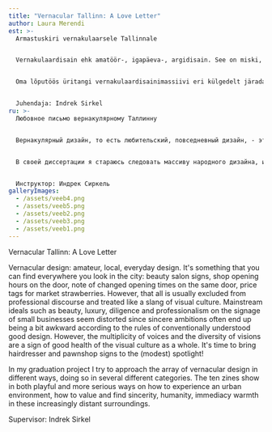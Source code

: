 ```yaml
---
title: "Vernacular Tallinn: A Love Letter"
author: Laura Merendi
est: >-
  Armastuskiri vernakulaarsele Tallinnale


  Vernakulaardisain ehk amatöör-, igapäeva-, argidisain. See on miski, mida leidub linnaruumis kõikjal: ilusalongide sildid, keldriäri avamisajad uksel, muutunud avamisaegade teavitus samal uksel, turumaasikate hinnasildid. Siiski jäävad need reeglina erialasest diskursusest välja olles justkui visuaalkultuuri släng. Peavoolu ideaalid nagu ilu, luksuslikkus, samuti töökus ja professionaalsus on väikeäride siltidel kui kõverpeeglis, siirad taotlused on konventsionaalselt hea disaini kontekstis kohmakalt välja kukkunud. Kuid häälte paljusus ning nägemuste mitmekesisus on märk visuaalkultuuri heast tervisest. On aeg juuksuri- ja pandimajasildid (tagasihoidlikku) rambivalgusesse tuua!  


  Oma lõputöös üritangi vernakulaardisainimassiivi eri külgedelt järada, tehes seda läbi mitme erineva kategooria. Kümnes lühitrükises on toodud välja nii mängulisemad kui tõsisemad viisid, kuidas linnaümbrust kogeda, kuidas väärtustada ja leida aina kaugemaks muutuvast ümbrusest seda, mis on siiras, inimlik, vahetu, soe.


  Juhendaja: Indrek Sirkel
ru: >-
  Любовное письмо вернакулярному Таллинну


  Вернакулярный дизайн, то есть любительский, повседневный дизайн, - это то, что можно найти в городском пространстве, например: вывески для салонов красоты, часы работы погреба на двери, уведомление об изменении времени открытия на той же двери, бирки с ценниками на рынке. Как правило, эти примеры исключаются из профессионального дискурса, как если бы они были сленгом для визуальной культуры. Основные идеи, такие как красота, роскошь, а также трудолюбие и профессионализм, кривоваты на этикетках малого бизнеса, поскольку эти искренние приложения неловко попали в контекст традиционного хорошего дизайна. Тем не менее, множественность голосов и разнообразие видений также являются признаком хорошего здоровья системы. Пришло время привлечь внимание к (скромному) центру парикмахерских и ломбардов!  


  В своей диссертации я стараюсь следовать массиву народного дизайна, используя несколько разных категорий. В десяти коротких публикациях рассказывается как о более игривых, так и более серьезных способах знакомства с городской средой, о том, как ценить и находить во все более отдаленной среде то, что является искренним, человеческим, непосредственным, теплым.


  Инструктор: Индрек Сиркель
galleryImages:
  - /assets/veeb4.png
  - /assets/veeb5.png
  - /assets/veeb2.png
  - /assets/veeb3.png
  - /assets/veeb1.png
---
```

Vernacular Tallinn: A Love Letter

Vernacular design: amateur, local, everyday design. It's something that you can find everywhere you look in the city: beauty salon signs, shop opening hours on the door, note of changed opening times on the same door, price tags for market strawberries. However, that all is usually excluded from professional discourse and treated like a slang of visual culture. Mainstream ideals such as beauty, luxury, diligence and professionalism on the signage of small businesses seem distorted since sincere ambitions often end up being a bit awkward according to the rules of conventionally understood good design. However, the multiplicity of voices and the diversity of visions are a sign of good health of the visual culture as a whole. It's time to bring hairdresser and pawnshop signs to the (modest) spotlight!  

In my graduation project I try to approach the array of vernacular design in different ways, doing so in several different categories. The ten zines show in both playful and more serious ways on how to experience an urban environment, how to value and find sincerity, humanity, immediacy warmth in these increasingly distant surroundings.

Supervisor: Indrek Sirkel